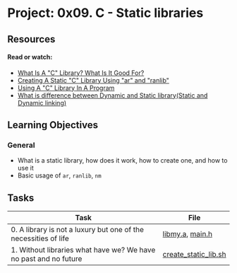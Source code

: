 # Project: 0x09. C - Static libraries

## Resources

#### Read or watch:

* [What Is A "C" Library? What Is It Good For?](https://intranet.alxswe.com/rltoken/XB1iH0qE6gshx0x8TfRAPQ)
* [Creating A Static "C" Library Using "ar" and "ranlib"](https://intranet.alxswe.com/rltoken/XB1iH0qE6gshx0x8TfRAPQ)
* [Using A "C" Library In A Program](https://intranet.alxswe.com/rltoken/XB1iH0qE6gshx0x8TfRAPQ)
* [What is difference between Dynamic and Static library(Static and Dynamic linking)](https://intranet.alxswe.com/rltoken/PexOGO-npR_ZDQk-SpOR9g)
## Learning Objectives

### General

* What is a static library, how does it work, how to create one, and how to use it
* Basic usage of <code>ar</code>, <code>ranlib</code>, <code>nm</code>
## Tasks

| Task | File |
| ---- | ---- |
| 0. A library is not a luxury but one of the necessities of life | [libmy.a](./libmy.a), [main.h](./main.h) |
| 1. Without libraries what have we? We have no past and no future | [create_static_lib.sh](./create_static_lib.sh) |
